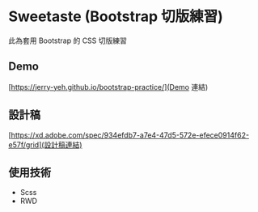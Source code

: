 # Sweetaste (Bootstrap 切版練習)

此為套用 Bootstrap 的 CSS 切版練習

## Demo

[https://jerry-yeh.github.io/bootstrap-practice/](Demo 連結)

## 設計稿

[https://xd.adobe.com/spec/934efdb7-a7e4-47d5-572e-efece0914f62-e57f/grid](設計稿連結)

## 使用技術 

* Scss 
* RWD